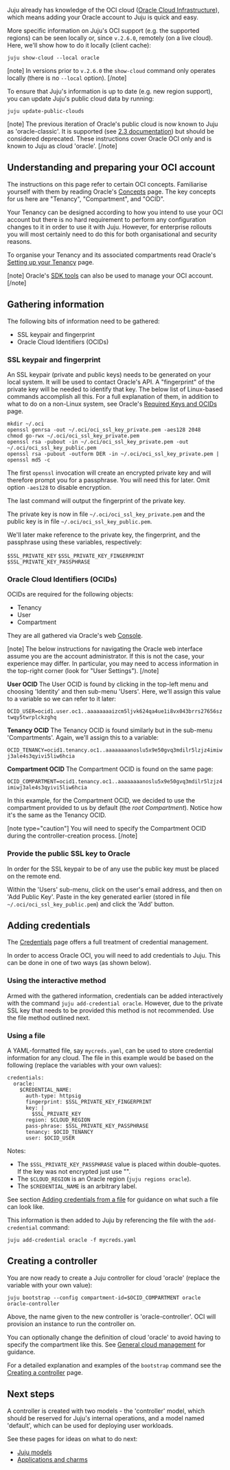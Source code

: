Juju already has knowledge of the OCI cloud ([Oracle Cloud Infrastructure](https://cloud.oracle.com/en_US/cloud-infrastructure)), which means adding your Oracle account to Juju is quick and easy.

More specific information on Juju's OCI support (e.g. the supported regions) can be seen locally or, since `v.2.6.0`, remotely (on a live cloud). Here, we'll show how to do it locally (client cache):

``` text
juju show-cloud --local oracle
```

[note]
In versions prior to `v.2.6.0` the `show-cloud` command only operates locally (there is no `--local` option).
[/note]

To ensure that Juju's information is up to date (e.g. new region support), you can update Juju's public cloud data by running:

``` text
juju update-public-clouds
```

[note]
The previous iteration of Oracle's public cloud is now known to Juju as 'oracle-classic'. It is supported (see [2.3 documentation](https://docs.jujucharms.com/2.3/en/help-oracle)) but should be considered deprecated. These instructions cover Oracle OCI only and is known to Juju as cloud 'oracle'.
[/note]

<h2 id="heading--understanding-and-preparing-your-oci-account">Understanding and preparing your OCI account</h2>

The instructions on this page refer to certain OCI concepts. Familiarise yourself with them by reading Oracle's [Concepts](https://docs.cloud.oracle.com/iaas/Content/GSG/Concepts/concepts.htm) page. The key concepts for us here are "Tenancy", "Compartment", and "OCID".

Your Tenancy can be designed according to how you intend to use your OCI account but there is no hard requirement to perform any configuration changes to it in order to use it with Juju. However, for enterprise rollouts you will most certainly need to do this for both organisational and security reasons.

To organise your Tenancy and its associated compartments read Oracle's [Setting up your Tenancy](https://docs.cloud.oracle.com/iaas/Content/GSG/Concepts/settinguptenancy.htm) page.

[note]
Oracle's [SDK tools](https://docs.cloud.oracle.com/iaas/Content/API/Concepts/sdks.htm) can also be used to manage your OCI account.
[/note]

<h2 id="heading--gathering-information">Gathering information</h2>

The following bits of information need to be gathered:

- SSL keypair and fingerprint
- Oracle Cloud Identifiers (OCIDs)

<h3 id="heading--ssl-keypair-and-fingerprint">SSL keypair and fingerprint</h3>

An SSL keypair (private and public keys) needs to be generated on your local system. It will be used to contact Oracle's API. A "fingerprint" of the private key will be needed to identify that key. The below list of Linux-based commands accomplish all this. For a full explanation of them, in addition to what to do on a non-Linux system, see Oracle's [Required Keys and OCIDs](https://docs.cloud.oracle.com/iaas/Content/API/Concepts/apisigningkey.htm) page.

``` text
mkdir ~/.oci
openssl genrsa -out ~/.oci/oci_ssl_key_private.pem -aes128 2048
chmod go-rwx ~/.oci/oci_ssl_key_private.pem
openssl rsa -pubout -in ~/.oci/oci_ssl_key_private.pem -out ~/.oci/oci_ssl_key_public.pem
openssl rsa -pubout -outform DER -in ~/.oci/oci_ssl_key_private.pem | openssl md5 -c
```

The first `openssl` invocation will create an encrypted private key and will therefore prompt you for a passphrase. You will need this for later. Omit option `-aes128` to disable encryption.

The last command will output the fingerprint of the private key.

The private key is now in file `~/.oci/oci_ssl_key_private.pem` and the public key is in file `~/.oci/oci_ssl_key_public.pem`.

We'll later make reference to the private key, the fingerprint, and the passphrase using these variables, respectively:

`$SSL_PRIVATE_KEY`
`$SSL_PRIVATE_KEY_FINGERPRINT`
`$SSL_PRIVATE_KEY_PASSPHRASE`

<h3 id="heading--oracle-cloud-identifiers-ocids">Oracle Cloud Identifiers (OCIDs)</h3>

OCIDs are required for the following objects:

-   Tenancy
-   User
-   Compartment

They are all gathered via Oracle's web [Console](https://console.us-phoenix-1.oraclecloud.com/).

[note]
The below instructions for navigating the Oracle web interface assume you are the account administrator. If this is not the case, your experience may differ. In particular, you may need to access information in the top-right corner (look for "User Settings").
[/note]

**User OCID**
The User OCID is found by clicking in the top-left menu and choosing 'Identity' and then sub-menu 'Users'. Here, we'll assign this value to a variable so we can refer to it later:

`OCID_USER=ocid1.user.oc1..aaaaaaaaizcm5ljvk624qa4ue1i8vx043brrs27656sztwqy5twrplckzghq`

**Tenancy OCID**
The Tenancy OCID is found similarly but in the sub-menu 'Compartments'. Again, we'll assign this to a variable:

`OCID_TENANCY=ocid1.tenancy.oc1..aaaaaaaanoslu5x9e50gvq3mdilr5lzjz4imiwj3ale4s3qyivi5liw6hcia`

**Compartment OCID**
The Compartment OCID is found on the same page:

`OCID_COMPARTMENT=ocid1.tenancy.oc1..aaaaaaaanoslu5x9e50gvq3mdilr5lzjz4imiwj3ale4s3qyivi5liw6hcia`

In this example, for the Compartment OCID, we decided to use the compartment provided to us by default (the *root Compartment*). Notice how it's the same as the Tenancy OCID.

[note type="caution"]
You will need to specify the Compartment OCID during the controller-creation process.
[/note]

<h3 id="heading--provide-the-public-ssl-key-to-oracle">Provide the public SSL key to Oracle</h3>

In order for the SSL keypair to be of any use the public key must be placed on the remote end.

Within the 'Users' sub-menu, click on the user's email address, and then on 'Add Public Key'. Paste in the key generated earlier (stored in file `~/.oci/oci_ssl_key_public.pem`) and click the 'Add' button.

<h2 id="heading--adding-credentials">Adding credentials</h2>

The [Credentials](/t/credentials/1112) page offers a full treatment of credential management.

In order to access Oracle OCI, you will need to add credentials to Juju. This can be done in one of two ways (as shown below).

<h3 id="heading--using-the-interactive-method">Using the interactive method</h3>

Armed with the gathered information, credentials can be added interactively with the command `juju add-credential oracle`. However, due to the private SSL key that needs to be provided this method is not recommended. Use the file method outlined next.

<h3 id="heading--using-a-file">Using a file</h3>

A YAML-formatted file, say `mycreds.yaml`, can be used to store credential information for any cloud. The file in this example would be based on the following (replace the variables with your own values):

``` text
credentials:
  oracle:
    $CREDENTIAL_NAME:
      auth-type: httpsig
      fingerprint: $SSL_PRIVATE_KEY_FINGERPRINT
      key: |
        $SSL_PRIVATE_KEY
      region: $CLOUD_REGION
      pass-phrase: $SSL_PRIVATE_KEY_PASSPHRASE
      tenancy: $OCID_TENANCY
      user: $OCID_USER
```

Notes:

- The `$SSL_PRIVATE_KEY_PASSPHRASE` value is placed within double-quotes. If the key was not encrypted just use "".
- The `$CLOUD_REGION` is an Oracle region (`juju regions oracle`).
- The `$CREDENTIAL_NAME` is an arbitrary label.

See section [Adding credentials from a file](/t/credentials/1112#heading--adding-credentials-from-a-file) for guidance on what such a file can look like.

This information is then added to Juju by referencing the file with the `add-credential` command:

``` text
juju add-credential oracle -f mycreds.yaml
```

<h2 id="heading--creating-a-controller">Creating a controller</h2>

You are now ready to create a Juju controller for cloud 'oracle' (replace the variable with your own value):

``` text
juju bootstrap --config compartment-id=$OCID_COMPARTMENT oracle oracle-controller
```

Above, the name given to the new controller is 'oracle-controller'. OCI will provision an instance to run the controller on.

You can optionally change the definition of cloud 'oracle' to avoid having to specify the compartment like this. See [General cloud management](/t/clouds/1100#heading--general-cloud-management) for guidance.

For a detailed explanation and examples of the `bootstrap` command see the [Creating a controller](/t/creating-a-controller/1108) page.

<h2 id="heading--next-steps">Next steps</h2>

A controller is created with two models - the 'controller' model, which should be reserved for Juju's internal operations, and a model named 'default', which can be used for deploying user workloads.

See these pages for ideas on what to do next:

- [Juju models](/t/models/1155)
- [Applications and charms](/t/applications-and-charms/1034)
